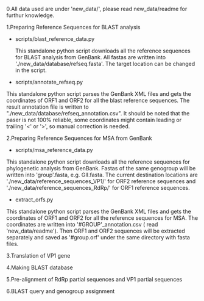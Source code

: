 0.All data used are under 'new_data/', please read new_data/readme for furthur knowledge.

1.Preparing Reference Sequences for BLAST analysis

- scripts/blast_reference_data.py

  This standalone python script downloads all the reference sequences for BLAST analysis from GenBank. All fastas are written into './new_data/database/refseq.fasta'. The target location can be changed in the script.

- scripts/annotate_refseq.py

This standalone python script parses the GenBank XML files and gets the coordinates of ORF1 and ORF2 for all the blast reference sequences. The result annotation file is written to "./new_data/database/refseq_annotation.csv". It should be noted that the paser is not 100% reliable, some coordinates might contain leading or trailing '<' or '>', so manual correction is needed.
 

2.Preparing Reference Sequences for MSA from GenBank

- scripts/msa_reference_data.py

This standalone python script downloads all the reference sequences for phylogenetic analysis from GenBank. Fastas of the same genogroup will be written into 'group'.fasta, e.g. GII.fasta. The current destination locations are './new_data/reference_sequences_VP1/' for ORF2 reference sequences and './new_data/reference_sequences_RdRp/' for ORF1 reference sequences.

- extract_orfs.py

This standalone python script parses the GenBank XML files and gets the coordinates of ORF1 and ORF2 for all the reference sequences for MSA. The coordinates are written into '#GROUP'_annotation.csv ( read 'new_data/readme'). Then ORF1 and ORF2 sequences will be extracted separately and saved as '#group.orf' under the same directory with fasta files.


  
3.Translation of VP1 gene



4.Making BLAST database

5.Pre-alignment of RdRp partial sequences and VP1 partial sequences

6.BLAST query and genogroup assignment

